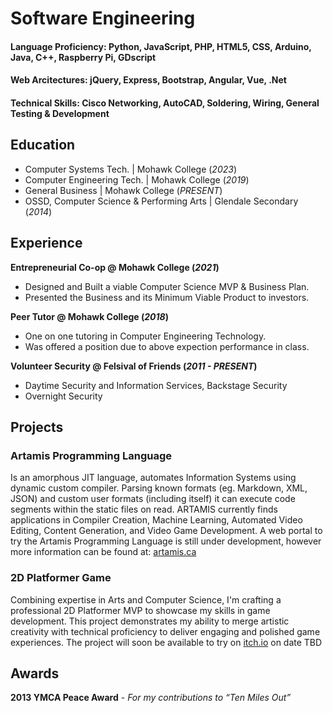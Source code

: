 # Software Engineering

#### Language Proficiency: Python, JavaScript, PHP, HTML5, CSS, Arduino, Java, C++, Raspberry Pi, GDscript
#### Web Arcitectures: jQuery, Express, Bootstrap, Angular, Vue, .Net
#### Technical Skills: Cisco Networking, AutoCAD, Soldering, Wiring, General Testing & Development

## Education
- Computer Systems Tech. | Mohawk College (_2023_)								       		
- Computer Engineering Tech. | Mohawk College (_2019_)	 			        		
- General Business | Mohawk College (_PRESENT_)
- OSSD, Computer Science & Performing Arts | Glendale Secondary (_2014_)

## Experience
**Entrepreneurial Co-op @ Mohawk College (_2021_)**
- Designed and Built a viable Computer Science MVP & Business Plan.
- Presented the Business and its Minimum Viable Product to investors.

**Peer Tutor @ Mohawk College (_2018_)**
- One on one tutoring in Computer Engineering Technology.
- Was offered a position due to above expection performance in class.

**Volunteer Security @ Felsival of Friends (_2011 - PRESENT_)**
- Daytime Security and Information Services, Backstage Security
- Overnight Security

## Projects
### Artamis Programming Language
Is an amorphous JIT language, automates Information Systems using dynamic custom compiler. Parsing known formats (eg. Markdown, XML, JSON) and custom user formats (including itself) it can execute code segments within the static files on read. ARTAMIS currently finds applications in Compiler Creation, Machine Learning, Automated Video Editing, Content Generation, and Video Game Development.
A web portal to try the Artamis Programming Language is still under development, however more information can be found at: [artamis.ca](https://artamis.ca/about/artamis)

### 2D Platformer Game
Combining expertise in Arts and Computer Science, I'm crafting a professional 2D Platformer MVP to showcase my skills in game development. This project demonstrates my ability to merge artistic creativity with technical proficiency to deliver engaging and polished game experiences. The project will soon be available to try on [itch.io](https://itch.io) on date TBD

## Awards
**2013 YMCA Peace Award** - _For my contributions to “Ten Miles Out”_

